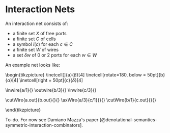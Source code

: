 # Interaction Nets

An interaction net consists of:

- a finite set $X$ of free ports
- a finite set $C$ of cells
- a symbol $l(c)$ for each $c \in C$
- a finite set $W$ of wires
- a set $\delta w$ of 0 or 2 ports for each $w \in W$

An example net looks like:

\begin{tikzpicture}
\inetcell[]{a}{$β$}[4]
\inetcell[rotate=180, below = 50pt]{b}{$α$}[4]
\inetcell[right = 50pt]{c}{$δ$}[4]

\inwire{a/1}{}
\outwire{b/3}{}
\inwire{c/3}{}

\cutWire{a.out}{b.out}{}{}
\axWire{a/3}{c/1}{}{}
\cutWire{b/1}{c.out}{}{}

\end{tikzpicture}

To-do. For now see Damiano Mazza's paper [@denotational-semantics-symmetric-interaction-combinators].
